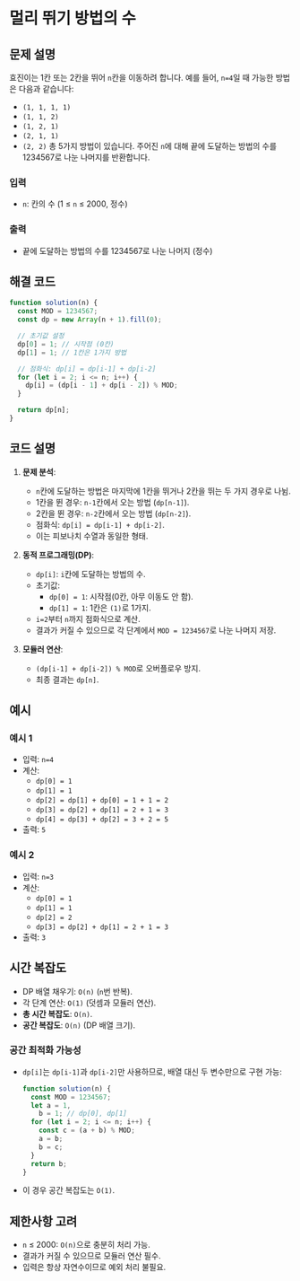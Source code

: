 # 멀리 뛰기 방법의 수

## 문제 설명

효진이는 1칸 또는 2칸을 뛰어 `n`칸을 이동하려 합니다. 예를 들어, `n=4`일 때 가능한 방법은 다음과 같습니다:

- `(1, 1, 1, 1)`
- `(1, 1, 2)`
- `(1, 2, 1)`
- `(2, 1, 1)`
- `(2, 2)`
  총 5가지 방법이 있습니다. 주어진 `n`에 대해 끝에 도달하는 방법의 수를 1234567로 나눈 나머지를 반환합니다.

### 입력

- `n`: 칸의 수 (1 ≤ `n` ≤ 2000, 정수)

### 출력

- 끝에 도달하는 방법의 수를 1234567로 나눈 나머지 (정수)

## 해결 코드

```javascript
function solution(n) {
  const MOD = 1234567;
  const dp = new Array(n + 1).fill(0);

  // 초기값 설정
  dp[0] = 1; // 시작점 (0칸)
  dp[1] = 1; // 1칸은 1가지 방법

  // 점화식: dp[i] = dp[i-1] + dp[i-2]
  for (let i = 2; i <= n; i++) {
    dp[i] = (dp[i - 1] + dp[i - 2]) % MOD;
  }

  return dp[n];
}
```

## 코드 설명

1. **문제 분석**:

   - `n`칸에 도달하는 방법은 마지막에 1칸을 뛰거나 2칸을 뛰는 두 가지 경우로 나뉨.
   - 1칸을 뛴 경우: `n-1`칸에서 오는 방법 (`dp[n-1]`).
   - 2칸을 뛴 경우: `n-2`칸에서 오는 방법 (`dp[n-2]`).
   - 점화식: `dp[i] = dp[i-1] + dp[i-2]`.
   - 이는 피보나치 수열과 동일한 형태.

2. **동적 프로그래밍(DP)**:

   - `dp[i]`: `i`칸에 도달하는 방법의 수.
   - 초기값:
     - `dp[0] = 1`: 시작점(0칸, 아무 이동도 안 함).
     - `dp[1] = 1`: 1칸은 `(1)`로 1가지.
   - `i=2`부터 `n`까지 점화식으로 계산.
   - 결과가 커질 수 있으므로 각 단계에서 `MOD = 1234567`로 나눈 나머지 저장.

3. **모듈러 연산**:
   - `(dp[i-1] + dp[i-2]) % MOD`로 오버플로우 방지.
   - 최종 결과는 `dp[n]`.

## 예시

### 예시 1

- 입력: `n=4`
- 계산:
  - `dp[0] = 1`
  - `dp[1] = 1`
  - `dp[2] = dp[1] + dp[0] = 1 + 1 = 2`
  - `dp[3] = dp[2] + dp[1] = 2 + 1 = 3`
  - `dp[4] = dp[3] + dp[2] = 3 + 2 = 5`
- 출력: `5`

### 예시 2

- 입력: `n=3`
- 계산:
  - `dp[0] = 1`
  - `dp[1] = 1`
  - `dp[2] = 2`
  - `dp[3] = dp[2] + dp[1] = 2 + 1 = 3`
- 출력: `3`

## 시간 복잡도

- DP 배열 채우기: `O(n)` (`n`번 반복).
- 각 단계 연산: `O(1)` (덧셈과 모듈러 연산).
- **총 시간 복잡도**: `O(n)`.
- **공간 복잡도**: `O(n)` (DP 배열 크기).

### 공간 최적화 가능성

- `dp[i]`는 `dp[i-1]`과 `dp[i-2]`만 사용하므로, 배열 대신 두 변수만으로 구현 가능:
  ```javascript
  function solution(n) {
    const MOD = 1234567;
    let a = 1,
      b = 1; // dp[0], dp[1]
    for (let i = 2; i <= n; i++) {
      const c = (a + b) % MOD;
      a = b;
      b = c;
    }
    return b;
  }
  ```
- 이 경우 공간 복잡도는 `O(1)`.

## 제한사항 고려

- `n` ≤ 2000: `O(n)`으로 충분히 처리 가능.
- 결과가 커질 수 있으므로 모듈러 연산 필수.
- 입력은 항상 자연수이므로 예외 처리 불필요.
